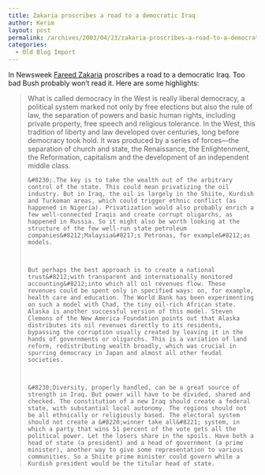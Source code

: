 ```yaml
---
title: Zakaria proscribes a road to a democratic Iraq
author: Kerim
layout: post
permalink: /archives/2003/04/23/zakaria-proscribes-a-road-to-a-democratic-iraq/
categories:
  - Old Blog Import
---
```

In Newsweek <a href="http://www.msnbc.com/news/899469.asp?0dm=-18CK" onclick="_gaq.push(['_trackEvent', 'outbound-article', 'http://www.msnbc.com/news/899469.asp?0dm=-18CK', 'Fareed Zakaria']);" >Fareed Zakaria</a> proscribes a road to a democratic Iraq. Too bad Bush probably won&#8217;t read it. Here are some highlights:


>   What is called democracy in the West is really liberal democracy, a political system marked not only by free elections but also the rule of law, the separation of powers and basic human rights, including private property, free speech and religious tolerance. In the West, this tradition of liberty and law developed over centuries, long before democracy took hold. It was produced by a series of forces&#8212;the separation of church and state, the Renaissance, the Enlightenment, the Reformation, capitalism and the development of an independent middle class.  
>   
>   
>     &#8230;.The key is to take the wealth out of the arbitrary control of the state. This could mean privatizing the oil industry. But in Iraq, the oil is largely in the Shiite, Kurdish and Turkoman areas, which could trigger ethnic conflict (as happened in Nigeria). Privatization would also probably enrich a few well-connected Iraqis and create corrupt oligarchs, as happened in Russia. So it might also be worth looking at the structure of the few well-run state petroleum companies&#8212;Malaysia&#8217;s Petronas, for example&#8212;as models.
>   
>   
>   
>     But perhaps the best approach is to create a national trust&#8212;with transparent and internationally monitored accounting&#8212;into which all oil revenues flow. These revenues could be spent only in specified ways: on, for example, health care and education. The World Bank has been experimenting on such a model with Chad, the tiny oil-rich African state. Alaska is another successful version of this model. Steven Clemons of the New America Foundation points out that Alaska distributes its oil revenues directly to its residents, bypassing the corruption usually created by leaving it in the hands of governments or oligarchs. This is a variation of land reform, redistributing wealth broadly, which was crucial in spurring democracy in Japan and almost all other feudal societies.
>   
>   
>   
>     &#8230;Diversity, properly handled, can be a great source of strength in Iraq. But power will have to be divided, shared and checked. The constitution of a new Iraq should create a federal state, with substantial local autonomy. The regions should not be all ethnically or religiously based. The electoral system should not create a &#8220;winner take all&#8221; system, in which a party that wins 51 percent of the vote gets all the political power. Let the losers share in the spoils. Have both a head of state (a president) and a head of government (a prime minister), another way to give some representation to various communities. So a Shiite prime minister could govern while a Kurdish president would be the titular head of state.
>   




